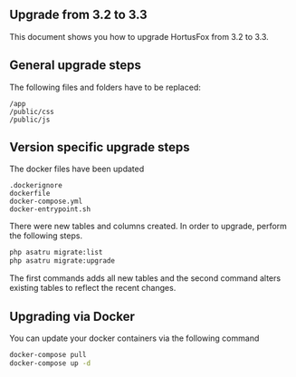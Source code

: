 ## Upgrade from 3.2 to 3.3

This document shows you how to upgrade HortusFox from 3.2 to 3.3.

## General upgrade steps
The following files and folders have to be replaced:
```
/app
/public/css
/public/js
```

## Version specific upgrade steps

The docker files have been updated
```
.dockerignore
dockerfile
docker-compose.yml
docker-entrypoint.sh
```

There were new tables and columns created. In order to upgrade, perform the following steps.
```sh
php asatru migrate:list
php asatru migrate:upgrade
```

The first commands adds all new tables and the second command alters existing tables to reflect the recent changes.

## Upgrading via Docker

You can update your docker containers via the following command
```sh
docker-compose pull
docker-compose up -d
```